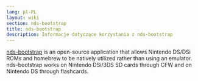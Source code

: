 ```yaml
---
lang: pl-PL
layout: wiki
section: nds-bootstrap
title: nds-bootstrap
description: Informacje dotyczące korzystania z nds-bootstrap
---
```


[nds-bootstrap](https://github.com/DS-Homebrew/nds-bootstrap) is an open-source application that allows Nintendo DS/DSi ROMs and homebrew to be natively utilized rather than using an emulator. nds-bootstrap works on Nintendo DSi/3DS SD cards through CFW and on Nintendo DS through flashcards.
